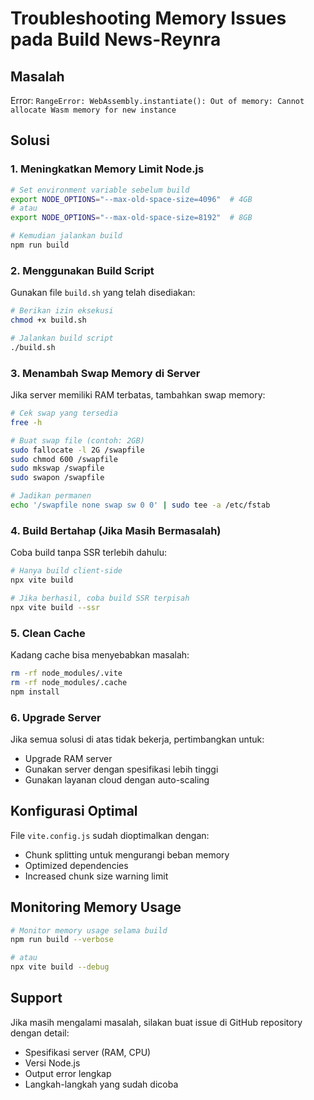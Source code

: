 # Troubleshooting Memory Issues pada Build News-Reynra

## Masalah
Error: `RangeError: WebAssembly.instantiate(): Out of memory: Cannot allocate Wasm memory for new instance`

## Solusi

### 1. Meningkatkan Memory Limit Node.js
```bash
# Set environment variable sebelum build
export NODE_OPTIONS="--max-old-space-size=4096"  # 4GB
# atau
export NODE_OPTIONS="--max-old-space-size=8192"  # 8GB

# Kemudian jalankan build
npm run build
```

### 2. Menggunakan Build Script
Gunakan file `build.sh` yang telah disediakan:
```bash
# Berikan izin eksekusi
chmod +x build.sh

# Jalankan build script
./build.sh
```

### 3. Menambah Swap Memory di Server
Jika server memiliki RAM terbatas, tambahkan swap memory:

```bash
# Cek swap yang tersedia
free -h

# Buat swap file (contoh: 2GB)
sudo fallocate -l 2G /swapfile
sudo chmod 600 /swapfile
sudo mkswap /swapfile
sudo swapon /swapfile

# Jadikan permanen
echo '/swapfile none swap sw 0 0' | sudo tee -a /etc/fstab
```

### 4. Build Bertahap (Jika Masih Bermasalah)
Coba build tanpa SSR terlebih dahulu:
```bash
# Hanya build client-side
npx vite build

# Jika berhasil, coba build SSR terpisah
npx vite build --ssr
```

### 5. Clean Cache
Kadang cache bisa menyebabkan masalah:
```bash
rm -rf node_modules/.vite
rm -rf node_modules/.cache
npm install
```

### 6. Upgrade Server
Jika semua solusi di atas tidak bekerja, pertimbangkan untuk:
- Upgrade RAM server
- Gunakan server dengan spesifikasi lebih tinggi
- Gunakan layanan cloud dengan auto-scaling

## Konfigurasi Optimal

File `vite.config.js` sudah dioptimalkan dengan:
- Chunk splitting untuk mengurangi beban memory
- Optimized dependencies
- Increased chunk size warning limit

## Monitoring Memory Usage
```bash
# Monitor memory usage selama build
npm run build --verbose

# atau
npx vite build --debug
```

## Support
Jika masih mengalami masalah, silakan buat issue di GitHub repository dengan detail:
- Spesifikasi server (RAM, CPU)
- Versi Node.js
- Output error lengkap
- Langkah-langkah yang sudah dicoba
